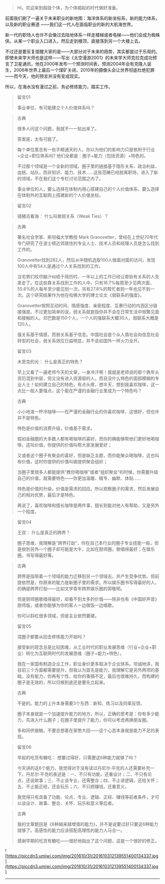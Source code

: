 > Hi，欢迎来到超级个体，为个体崛起的时代做好准备。

前面我们刷了一遍关于未来职业的新地图：海洋体系的新坐标系，新的能力体系，以及新的职业赛道 ——我们这一代人在面临职业的新的大航海世界。

新一代的职场人也许不会像过去陆地体系一样走楼梯或者电梯——他们会成为蜘蛛侠。从某一个职业入口进入，然后走到楼顶，直接荡到另一个大楼上去。

不过还是要反复提醒大家的是——大部分对于未来的趋势，其实都是过于乐观的。即使未来学大师也是这样——写出《太空漫游2001》的未来学大师克拉克成功预言了卫星通讯，他在2000年发布一个预测时间表，预测2004年会有克隆人诞生，2006年世界上最后一个煤矿关闭，2010年的摄像头会让世界彻底杜绝犯罪——而今天，他的预言并没有变成现实。

所以，在海水没有漫过之前，务必修炼能力，踏实工作。

> 留言01
> 
> 事业单位，有可能建立个人价值体系吗？

> 古典
> 
> 很多人问这个问题，我就不一一贴出来了。
> 
> 
> 
> 答案是，太有可能了。
> 
> 
> 
> 每个单位里总有一些手眼通天的人，你以为他们的影响力只是依附于行业+企业+职位体系吗? 他们全都是：圈子+能力（包括资源）+特色的。
> 
> 
> 
> 不过那个领域是一个全新的领域，圈子里的链接基于隐形关系、政治利益、血统、站队，而非知识、能力、技术……这些范畴已经脱离职场，进入了新的领域，不在我们这个专栏讨论范围之内了。
> 
> 事业单位的人，要么选择在体制内用心搭建自己的个人价值体系，要么选择在体制外的互联网上搭建新的个人价值坐标。

> 留言02
> 
> 骑猪去看海： 什么叫做弱关系（Weak Ties）？

> 古典
> 
> 著名社会学家、斯坦福大学教授 Mark Granovetter，曾经在上世纪70年代专门研究了在波士顿近郊居住的专业人士、技术人员和经理人员是怎么找到工作的。
> 
> 
> 
> 
> 
> Granovetter找到282人，然后从中随机选取100人做面对面的访问，发现100人中有54人是通过个人关系找到的工作。
> 
> 
> 
> 当宅男们绞尽脑汁纠结于简历时，一半以上的工作已经让那些有关系的人先拿走了。在这些靠关系找到工作的人中，只有16.7%每周至少见两次面，55.6%的人每年至少能见到一次。另有27.8%的帮忙者则一年也见不到一次。这个研究结果作为他在哈佛大学的博士论文《弱联系的强度》。
> 
> 
> 
> Granovetter按照互动时间、情感强度、亲密程度、互惠行动的内涵区分链接强度。不过更加简单的说，弱关系就是指你并不会在日常生活中频繁见面和接触的人。邓巴数是150个人，一个人的强联系大概30人，弱联系大概是120人。
> 
> 
> 
> 强关系基于情感，而弱关系基于信息。中国社会是个从人情社会向信息社会转型的社会，弱关系效应日益明显，并不会如国外一样火力全开。

> 留言03
> 
> 木思克的光： 什么是真正的特色？
> 
> 
> 
> 
> 
> 早上又看了一遍老师今天的文章，一身冷汗啊！我就是老师说的那个靠年头资历混到中层，但又没有进入资源层的人，而且没什么特色的面部模糊的专业人士！如何建立自己的特色，有点头疼，想半天，想到我喜欢咖啡，这一点比一般人要强点，这个能在严谨的金融行业里成为一个特色吗？

> 古典
> 
> 小小地泼一杯冷咖啡——在严谨的金融行业的你喜欢咖啡，这很好，但也许并不是特色。
> 
> 
> 
> 
> 
> 特色是价值的消费升级，价值基于需求。
> 
> 
> 
> 假如金融圈的大多数人都有喝咖啡的喜好，而你的确能够帮他们更好地喝咖啡，这叫价值，你提供的价值叫帮大家发展爱好；
> 
> 
> 
> 又或者这个圈子有聚会的喜好，但是缺乏主题，而你能聚众喝咖啡，这也叫有价值，这时你提供的价值叫做提供聚会组织；
> 
> 
> 
> 当圈子里很多人都能提供“教你喝咖啡”或者“组织聚会”的时候，你需要升级自己的价值，就需要特色——你更加温暖、精专、幽默、体贴……
> 
> 
> 
> 特色是价值的升级，价值是需求的回应。所以观察圈子的需求，然后发展自己的相对优势，最后才是特色。
> 
> 
> 
> 再说了，喜欢咖啡和擅长咖啡是两件事，擅长到能对他人有帮助，又是另外一个程度。

> 留言04
> 
> 王双： 什么是真正的跨界？
> 
> 圈子思维，我理解是“跨界打劫”，你在自己本行业的圈子专业技能一般，但是放到另外一个圈子却可能是大牛，比如在厨师圈，歌唱得最好；在娱乐圈，书写得最好等。

> 古典
> 
> 跨界是指带着一个领域的能力迁移到另一个领域去，并产生竞争优势。但前提依然是，你原来的能力是新圈子里的需求。所以娱乐圈书写得最好的人，的确是跨界打劫——比如文学青年跨界娱乐圈的郭敬明。
> 
> 
> 
> 
> 
> 但是厨师圈歌唱得最好，却看不到太多的价值——除非也有《中国好声音》厨师版，或者你能够为你的客人一边做饭一边唱歌。
> 
> 
> 
> 你可以斜杠很多领域，但是主业依然要硬。

> 留言05
> 
> 混圈子都要从回去修炼能力开始吗？
> 
> 接受新的观念总是比较困难，从工业时代的职业发展思维（行业+企业+职业）转化为互联网时代的发展思维（圈子+能力+特色）。
> 
> 
> 
> 我在一家国有制造企业工作，职业身价更多取决于企业体系。坦诚地讲，我目前三个方面都需要提升，但我认为首先是能力，我理解它是另外两项的基础，没有能力，你再有个性，给你的事搞不定，最后也很难持久，而构建的圈子是无效的，所以归根到底还是要先立起来。

> 古典
> 
> 不是的。能力的上升本身需要3个东西：新知、练习以及同辈反馈。
> 
> 
> 
> 圈子本身就是一个加速提升能力的地方。所以，正确的思考是：你有多少能力，先进入什么圈子；在圈子里提升了能力，你可以考虑再换朋友圈。
> 
> 
> 
> 多和同侪接触，不要总想着在家憋大招——这个心态本身就是能力不足的表现。

> 留言06
> 
> 早起的吃货有糖吃： 想要过得好，只需要这6种能力就够了吗？
> 
> 
> 
> 
> 
> 今天讲的这6个能力，我觉得对于没有读过丹尼尔·平克的人还需要补充一下。丹尼尔·平克的表述是：一、不只有功能，还重设计；二、不只有论点，还说故事；三、不止谈专业，还需整合；四、不止讲逻辑，还给关怀；五、不止能正经，还会玩乐；六、不只顾赚钱，还重意义。
> 
> 
> 
> 我觉得只有具备了功能、论点、专业、逻辑、正经、赚钱等前者条件，才可以谈设计、故事、整合、关怀、玩乐和意义等后者。

> 古典
> 
> 我的文章题目是《6种越来越增值的能力》，并不是说要过好只要这6种能力就够了。高感性的能力应该搭配高理性的能力人马合一。
> 
> 
> 
> 感谢早期的吃货有糖吃——很好地指出了这个问题，这是一个很好的修正。

![https://piccdn3.umiwi.com/img/201610/31/201610312139551400134337.jpg](https://piccdn3.umiwi.com/img/201610/31/201610312139551400134337.jpg)

---
